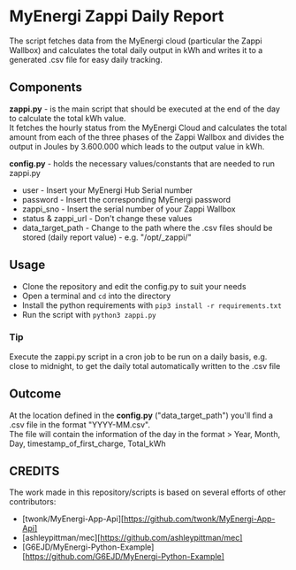 # MyEnergi Zappi Daily Report

The script fetches data from the MyEnergi cloud (particular the Zappi Wallbox) and calculates the total daily output in kWh and writes it to a generated .csv file for easy daily tracking.

## Components

**zappi.py** - is the main script that should be executed at the end of the day to calculate the total kWh value.  
It fetches the hourly status from the MyEnergi Cloud and calculates the total amount from each of the three phases of the Zappi Wallbox and divides the output in Joules by 3.600.000 which leads to the output value in kWh.

**config.py** - holds the necessary values/constants that are needed to run zappi.py

* user - Insert your MyEnergi Hub Serial number
* password - Insert the corresponding MyEnergi password
* zappi_sno - Insert the serial number of your Zappi Wallbox
* status & zappi_url - Don't change these values
* data_target_path - Change to the path where the .csv files should be stored (daily report value) - e.g. "/opt/_zappi/"

## Usage

* Clone the repository and edit the config.py to suit your needs
* Open a terminal and ```cd``` into the directory
* Install the python requirements with ```pip3 install -r requirements.txt```
* Run the script with ```python3 zappi.py```

### Tip

Execute the zappi.py script in a cron job to be run on a daily basis, e.g. close to midnight, to get the daily total automatically written to the .csv file

## Outcome

At the location defined in the **config.py** ("data_target_path") you'll find a .csv file in the format "YYYY-MM.csv".  
The file will contain the information of the day in the format > Year, Month, Day, timestamp_of_first_charge, Total_kWh

## CREDITS

The work made in this repository/scripts is based on several efforts of other contributors:

* [twonk/MyEnergi-App-Api][https://github.com/twonk/MyEnergi-App-Api]
* [ashleypittman/mec][https://github.com/ashleypittman/mec]
* [G6EJD/MyEnergi-Python-Example][https://github.com/G6EJD/MyEnergi-Python-Example]